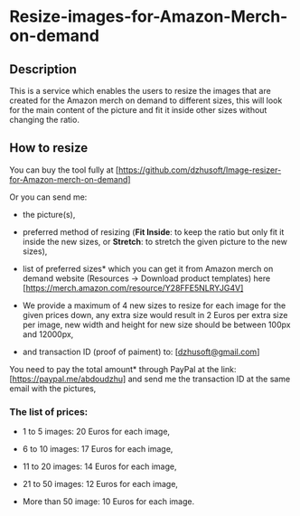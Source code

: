 # Resize-images-for-Amazon-Merch-on-demand

## Description
This is a service which enables the users to resize the images that are created for the Amazon merch on demand to different sizes, this will look for the main content of the picture and fit it inside other sizes without changing the ratio.

## How to resize
You can buy the tool fully at [https://github.com/dzhusoft/Image-resizer-for-Amazon-merch-on-demand]

Or you can send me:

- the picture(s),

- preferred method of resizing (**Fit Inside**: to keep the ratio but only fit it inside the new sizes, or **Stretch**: to stretch the given picture to the new sizes),

- list of preferred sizes* which you can get it from Amazon merch on demand website (Resources -> Download product templates) here [https://merch.amazon.com/resource/Y28FFE5NLRYJG4V]

- We provide a maximum of 4 new sizes to resize for each image for the given prices down, any extra size would result in 2 Euros per extra size per image, new width and height for new size should be between 100px and 12000px,

- and transaction ID (proof of paiment) to: [dzhusoft@gmail.com]

You need to pay the total amount* through PayPal at the link: [https://paypal.me/abdoudzhu] and send me the transaction ID at the same email with the pictures,

### The list of prices:

- 1 to 5 images: 20 Euros for each image,

- 6 to 10 images: 17 Euros for each image,

- 11 to 20 images: 14 Euros for each image,

- 21 to 50 images: 12 Euros for each image,

- More than 50 image: 10 Euros for each image.
